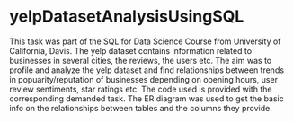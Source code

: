 # yelpDatasetAnalysisUsingSQL
This task was part of the SQL for Data Science Course from University of California, Davis.
The yelp dataset contains information related to businesses in several cities, the reviews, the users etc.
The aim was to profile and analyze the yelp dataset and find relationships between trends in popuarity/reputation of businesses depending on opening hours, user review sentiments,
star ratings etc.
The code used is provided with the corresponding demanded task. 
The ER diagram was used to get the basic info on the relationships between tables and the columns they provide.
